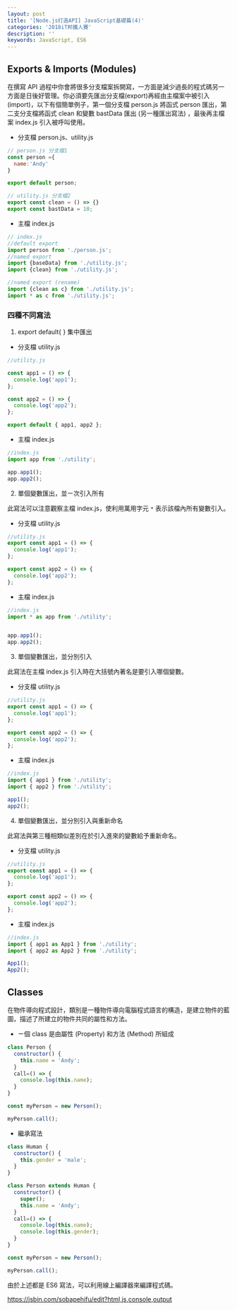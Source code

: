 ```yaml
---
layout: post
title: '[Node.js打造API] JavaScript基礎篇(4)'
categories: '2018iT邦鐵人賽'
description: ''
keywords: JavaScript, ES6
---
```


## Exports & Imports (Modules)
在撰寫 API 過程中你會將很多分支檔案拆開寫，一方面是減少過長的程式碼另一方面是日後好管理。你必須要先匯出分支檔(export)再經由主檔案中被引入(import)，以下有個簡單例子，第一個分支檔 person.js 將函式 person 匯出，第二支分支檔將函式 clean 和變數 bastData 匯出 (另一種匯出寫法) ，最後再主檔案 index.js 引入被呼叫使用。

- 分支檔 person.js、utility.js

```js
// person.js 分支檔1
const person ={
  name:'Andy'
} 

export default person;
```

```js
// utility.js 分支檔2
export const clean = () => {}
export const bastData = 10;
```

- 主檔 index.js

```js
// index.js
//default export
import person from './person.js';
//named export
import {baseData} from './utility.js';
import {clean} from './utility.js';

//named export (rename)
import {clean as c} from './utility.js';
import * as c from './utility.js';

```

### 四種不同寫法

1. export default{ } 集中匯出

- 分支檔 utility.js

```js
//utility.js

const app1 = () => {
  console.log('app1');
};

const app2 = () => {
  console.log('app2');
};

export default { app1, app2 };

```

- 主檔 index.js

```js
//index.js
import app from './utility';

app.app1();
app.app2();

```

2. 單個變數匯出，並ㄧ次引入所有

此寫法可以注意觀察主檔 index.js，使利用萬用字元 `*` 表示該檔內所有變數引入。 

- 分支檔 utility.js

```js
//utility.js
export const app1 = () => {
  console.log('app1');
};

export const app2 = () => {
  console.log('app2');
};
```

- 主檔 index.js

```js
//index.js
import * as app from './utility';


app.app1();
app.app2();
```

3. 單個變數匯出，並分別引入

此寫法在主檔 index.js 引入時在大括號內著名是要引入哪個變數。

- 分支檔 utility.js

```js
//utility.js
export const app1 = () => {
  console.log('app1');
};

export const app2 = () => {
  console.log('app2');
};
```

- 主檔 index.js

```js
//index.js
import { app1 } from './utility';
import { app2 } from './utility';

app1();
app2();
```

4. 單個變數匯出，並分別引入與重新命名

此寫法與第三種相類似差別在於引入進來的變數給予重新命名。

- 分支檔 utility.js

```js
//utility.js
export const app1 = () => {
  console.log('app1');
};

export const app2 = () => {
  console.log('app2');
};
```

- 主檔 index.js

```js
//index.js
import { app1 as App1 } from './utility';
import { app2 as App2 } from './utility';

App1();
App2();
```


## Classes

在物件導向程式設計，類別是一種物件導向電腦程式語言的構造，是建立物件的藍圖，描述了所建立的物件共同的屬性和方法。

- ㄧ個 class 是由屬性 (Property) 和方法 (Method) 所組成


```js
class Person {
  constructor() {
    this.name = 'Andy';
  }
  call=() => {
    console.log(this.name);
  }
}

const myPerson = new Person();

myPerson.call();

```

- 繼承寫法

```js
class Human {
  constructor() {
    this.gender = 'male';
  }
}

class Person extends Human {
  constructor() {
    super();
    this.name = 'Andy';
  }
  call=() => {
    console.log(this.name);
    console.log(this.gender);
  }
}

const myPerson = new Person();

myPerson.call();
```
由於上述都是 ES6 寫法，可以利用線上編譯器來編譯程式碼。

https://jsbin.com/sobapehifu/edit?html,js,console,output


